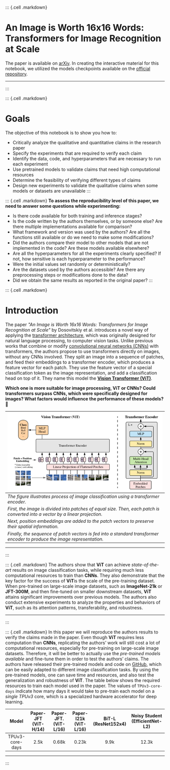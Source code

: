 ::: {.cell .markdown}
# An Image is Worth 16x16 Words: Transformers for Image Recognition at Scale

The paper is available on [arXiv](https://arxiv.org/abs/2010.11929). In creating the interactive material for this notebook, we utilized the models checkpoints available on the [official repository](https://github.com/google-research/vision_transformer#vision-transformer-and-mlp-mixer-architectures).

***
:::

::: {.cell .markdown} 
# Goals

The objective of this notebook is to show you how to:

- Critically analyze the qualitative and quantitative claims in the research paper
- Specify the experiments that are required to verify each claim
- Identify the data, code, and hyperparameters that are necessary to run each experiment
- Use pretrained models to validate claims that need high computational resources
- Determine the feasibility of verifying different types of claims
- Design new experiments to validate the qualitative claims when some models or datasets are unavailable
:::

::: {.cell .markdown}
**To assess the reproducibility level of this paper, we need to answer some questions while experimenting:**

- Is there code available for both training and inference stages?
- Is the code written by the authors themselves, or by someone else? Are there multiple implementations available for comparison?
- What framework and version was used by the authors? Are all the functions still available or do we need to make some modifications?
- Did the authors compare their model to other models that are not implemented in the code? Are these models available elsewhere?
- Are all the hyperparameters for all the experiments clearly specified? If not, how sensitive is each hyperparameter to the performance?
- Were the initial values set randomly or deterministically?
- Are the datasets used by the authors accessible? Are there any preprocessing steps or modifications done to the data?
- Did we obtain the same results as reported in the original paper?
:::

::: {.cell .markdown}
# Introduction

The paper *"An Image is Worth 16x16 Words: Transformers for Image Recognition at Scale"* by Dosovitskiy et al. introduces a novel way of applying the [transformer architecture](https://arxiv.org/abs/1706.03762), which was originally designed for natural language processing, to computer vision tasks. Unlike previous works that combine or modify [convolutional neural networks (CNNs)](https://arxiv.org/abs/1511.08458) with transformers, the authors propose to use transformers directly on images, without any CNNs involved. They split an image into a sequence of patches, and feed their embeddings to a transformer encoder, which produces a feature vector for each patch. They use the feature vector of a special classification token as the image representation, and add a classification head on top of it. They name this model the [**Vision Transformer (ViT)**](https://arxiv.org/abs/2010.11929).

**Which one is more suitable for image processing, ViT or CNNs? Could transformers surpass CNNs, which were specifically designed for images? What factors would influence the performance of these models? 🤔**

| ![](assets/ViT.png)       |
|:------------------------- |
| *The figure illustrates process of image classification using a transformer encoder.* |
| *First, the image is divided into patches of equal size. Then, each patch is converted into a vector by a linear projection.* |
| *Next, position embeddings are added to the patch vectors to preserve their spatial information.* |
| *Finally, the sequence of patch vectors is fed into a standard transformer encoder to produce the image representation.* |

***
:::

::: {.cell .markdown}
The authors show that **ViT** can achieve *state-of-the-art* results on image classification tasks, while requiring much less computational resources to train than **CNNs**. They also demonstrate that the key factor for the success of **ViT**is the scale of the pre-training dataset. When pre-trained on large-scale image datasets, such as **ImageNet-21k** or **JFT-300M**, and then fine-tuned on smaller downstream datasets, **ViT** attains significant improvements over previous models. The authors also conduct extensive experiments to analyze the properties and behaviors of **ViT**, such as its attention patterns, transferability, and robustness.

***
:::

::: {.cell .markdown}
In this paper we will reproduce the authors results to verify the claims made in the paper. Even though **ViT** requires less computation than **CNNs**, replicating the authors’ work will still cost a lot of computational resources, especially for pre-training on large-scale image datasets. Therefore, it will be better to actually use the *pre-trained models available* and fine-tune them in order to test the authors’ claims. The authors have released their pre-trained models and code on [GitHub](https://github.com/google-research/vision_transformer#vision-transformer-and-mlp-mixer-architectures), which can be easily adapted to different image classification tasks. By using the pre-trained models, one can save time and resources, and also test the generalization and robustness of **ViT**. The table below shows the required resources to train each model used in the paper. The values of `TPUv3-core-days` indicate how many days it would take to pre-train each model on a *single TPUv3* core, which is a specialized hardware accelerator for deep learning.

| Model | Paper-JFT (ViT-H/14) | Paper-JFT. (ViT-L/16) | Paper-I21k (ViT-L/16) | BiT-L (ResNet152x4) | Noisy Student (EfficientNet-L2) |
| :---: | :------------------: | :-------------------: | :-------------------: | :-----------------: | :-----------------------------: |
| TPUv3-core-days | 2.5k       |      0.68k            |         0.23k         |        9.9k         |             12.3k               |

***
:::